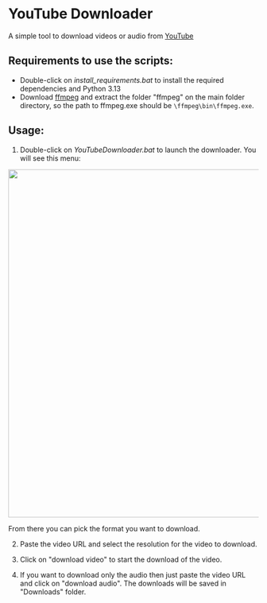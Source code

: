 # YouTube Downloader
A simple tool to download videos or audio from [YouTube](https://www.youtube.com)



## Requirements to use the scripts:

  - Double-click on _install_requirements.bat_ to install the required dependencies and Python 3.13
  - Download [ffmpeg](https://www.gyan.dev/ffmpeg/builds/ffmpeg-release-full.7z) and extract the folder "ffmpeg" on the main folder directory, so the path to ffmpeg.exe should be `\ffmpeg\bin\ffmpeg.exe`.
  
  

## Usage:

1. Double-click on _YouTubeDownloader.bat_ to launch the downloader. You will see this menu:

<img src="https://files.catbox.moe/8dikoe.png" width="700"/>

   From there you can pick the format you want to download.

2. Paste the video URL and select the resolution for the video to download.
   
3. Click on "download video" to start the download of the video.

4. If you want to download only the audio then just paste the video URL and click on "download audio". The downloads will be saved in "Downloads" folder.



